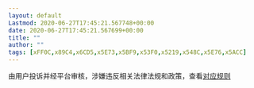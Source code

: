 ```yaml
---
layout: default
Lastmod: 2020-06-27T17:45:21.567748+00:00
date: 2020-06-27T17:45:21.567699+00:00
title: ""
author: ""
tags: [xFF0C,x89C4,x6CD5,x5E73,x5BF9,x53F0,x5219,x548C,x5E76,x5ACC]
---
```


由用户投诉并经平台审核，涉嫌违反相关法律法规和政策，查看[对应规则](http://mp.weixin.qq.com/mp/opshowpage?action=oplaw&id=1&t=operation/faq_index#wechat_redirect)

